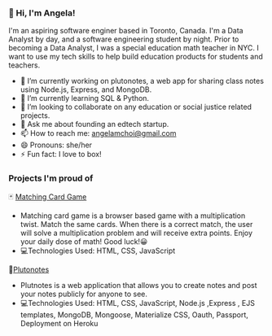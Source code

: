 ### 👋 Hi, I'm Angela! 
I'm an aspiring software enginer based in Toronto, Canada. I'm a Data Analyst by day, and a software engineering student by night. Prior to becoming a Data Analyst, I was a special education math teacher in NYC. I want to use my tech skills to help build education products for students and teachers.


- 🔭 I’m currently working on plutonotes, a web app for sharing class notes using Node.js, Express, and MongoDB.
- 🌱 I’m currently learning SQL & Python.
- 👯 I’m looking to collaborate on any education or social justice related projects.
- 💬 Ask me about founding an edtech startup. 
- 📫 How to reach me: angelamchoi@gmail.com
- 😄 Pronouns: she/her
- ⚡ Fun fact: I love to box!

### Projects I'm proud of
🃏 [Matching Card Game](https://github.com/angelamchoi/card-game)
- Matching card game is a browser based game with a multiplication twist. Match the same cards. When there is a correct match, the user will solve a multiplication problem and will receive extra points. Enjoy your daily dose of math! Good luck!😀
- 💻Technologies Used: HTML, CSS, JavaScript

📝[Plutonotes](https://plutonotes.herokuapp.com/)
- Plutnotes is a web application that allows you to create notes and post your notes publicly for anyone to see. 
- 💻Technologies Used: HTML, CSS, JavaScript, Node.js ,Express , EJS templates, MongoDB, Mongoose, Materialize CSS, Oauth, Passport, Deployment on Heroku

<!--
**angelamchoi/angelamchoi** is a ✨ _special_ ✨ repository because its `README.md` (this file) appears on your GitHub profile.


-->
